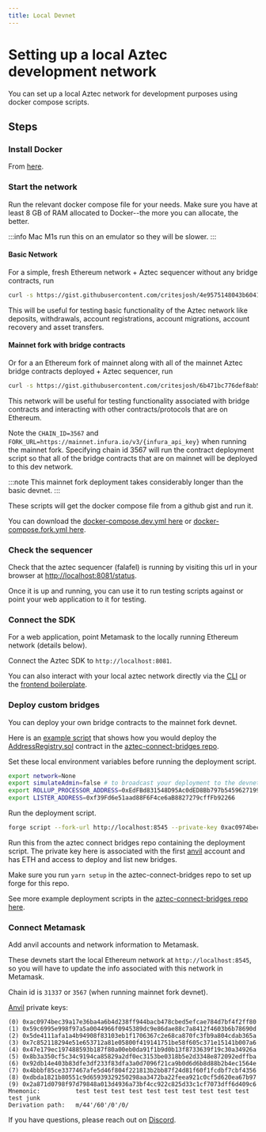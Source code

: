 ```yaml
---
title: Local Devnet
---
```


# Setting up a local Aztec development network

You can set up a local Aztec network for development purposes using docker compose scripts.

## Steps

### Install Docker

From [here](https://docs.docker.com/get-docker/).

### Start the network

Run the relevant docker compose file for your needs. Make sure you have at least 8 GB of RAM allocated to Docker--the more you can allocate, the better.

:::info
Mac M1s run this on an emulator so they will be slower.
:::

#### Basic Network

For a simple, fresh Ethereum network + Aztec sequencer without any bridge contracts, run 

```bash
curl -s https://gist.githubusercontent.com/critesjosh/4e9575148043b6041a6f3e44aedb8780/raw/26eecc2918897140dda37b5476ee36a3e4cf8b6d/docker-compose.yml | docker-compose -f - up --force-recreate
```

This will be useful for testing basic functionality of the Aztec network like deposits, withdrawals, account registrations, account migrations, account recovery and asset transfers.

#### Mainnet fork with bridge contracts

Or for a an Ethereum fork of mainnet along with all of the mainnet Aztec bridge contracts deployed + Aztec sequencer, run 

```bash
curl -s https://gist.githubusercontent.com/critesjosh/6b471bc776def8ab54fe336cb8199b23/raw/008bb25f840e760b67cfec98c10a1f61a4bb37c6/docker-compose.fork.yml  | CHAIN_ID=3567 FORK_URL=https://mainnet.infura.io/v3/{infura_api_key} docker-compose -f - up --force-recreate
```

This network will be useful for testing functionality associated with bridge contracts and interacting with other contracts/protocols that are on Ethereum.

Note the `CHAIN_ID=3567` and `FORK_URL=https://mainnet.infura.io/v3/{infura_api_key}` when running the mainnet fork. Specifying chain id 3567 will run the contract deployment script so that all of the bridge contracts that are on mainnet will be deployed to this dev network.

:::note
This mainnet fork deployment takes considerably longer than the basic devnet.
:::

These scripts will get the docker compose file from a github gist and run it.

You can download the [docker-compose.dev.yml here](https://gist.github.com/critesjosh/4e9575148043b6041a6f3e44aedb8780) or [docker-compose.fork.yml here](https://gist.github.com/critesjosh/6b471bc776def8ab54fe336cb8199b23).

### Check the sequencer

Check that the aztec sequencer (falafel) is running by visiting this url in your browser at [http://localhost:8081/status](http://localhost:8081/status).

Once it is up and running, you can use it to run testing scripts against or point your web application to it for testing.

### Connect the SDK

For a web application, point Metamask to the locally running Ethereum network (details below). 

Connect the Aztec SDK to `http://localhost:8081`.

You can also interact with your local aztec network directly via the [CLI](https://github.com/critesjosh/azteccli#development) or the [frontend boilerplate](https://github.com/AztecProtocol/aztec-frontend-boilerplate).

### Deploy custom bridges

You can deploy your own bridge contracts to the mainnet fork devnet.

Here is an [example script](https://gist.github.com/critesjosh/a53aa1afc5042a8dfbba4d379356314f#file-addressregistrydeployment-s-sol) that shows how you would deploy the [AddressRegistry.sol](https://github.com/critesjosh/aztec-connect-starter/blob/nft-bridge/src/bridges/registry/AddressRegistry.sol) contract in the [aztec-connect-bridges repo](https://github.com/AztecProtocol/aztec-connect-bridges).

Set these local environment variables before running the deployment script.

```bash
export network=None
export simulateAdmin=false # to broadcast your deployment to the devnet
export ROLLUP_PROCESSOR_ADDRESS=0xEdFBd831548D95Ac0dED8Bb797b54596271992d3
export LISTER_ADDRESS=0xf39Fd6e51aad88F6F4ce6aB8827279cffFb92266
```

Run the deployment script.

```bash
forge script --fork-url http://localhost:8545 --private-key 0xac0974bec39a17e36ba4a6b4d238ff944bacb478cbed5efcae784d7bf4f2ff80 --legacy AddressRegistryDeployment --sig "deployAndList()" --broadcast
``` 

Run this from the aztec connect bridges repo containing the deployment script. The private key here is associated with the first [anvil](https://book.getfoundry.sh/anvil/) account and has ETH and access to deploy and list new bridges.

Make sure you run `yarn setup` in the aztec-connect-bridges repo to set up forge for this repo.

See more example deployment scripts in the [aztec-connect-bridges repo here](https://github.com/AztecProtocol/aztec-connect-bridges/tree/master/src/deployment).

### Connect Metamask

Add anvil accounts and network information to Metamask.

These devnets start the local Ethereum network at `http://localhost:8545`, so you will have to update the info associated with this network in Metamask.

Chain id is `31337` or `3567` (when running mainnet fork devnet).

[Anvil](https://book.getfoundry.sh/anvil/) private keys:

```
(0) 0xac0974bec39a17e36ba4a6b4d238ff944bacb478cbed5efcae784d7bf4f2ff80
(1) 0x59c6995e998f97a5a0044966f0945389dc9e86dae88c7a8412f4603b6b78690d
(2) 0x5de4111afa1a4b94908f83103eb1f1706367c2e68ca870fc3fb9a804cdab365a
(3) 0x7c852118294e51e653712a81e05800f419141751be58f605c371e15141b007a6
(4) 0x47e179ec197488593b187f80a00eb0da91f1b9d0b13f8733639f19c30a34926a
(5) 0x8b3a350cf5c34c9194ca85829a2df0ec3153be0318b5e2d3348e872092edffba
(6) 0x92db14e403b83dfe3df233f83dfa3a0d7096f21ca9b0d6d6b8d88b2b4ec1564e
(7) 0x4bbbf85ce3377467afe5d46f804f221813b2bb87f24d81f60f1fcdbf7cbf4356
(8) 0xdbda1821b80551c9d65939329250298aa3472ba22feea921c0cf5d620ea67b97
(9) 0x2a871d0798f97d79848a013d4936a73bf4cc922c825d33c1cf7073dff6d409c6
Mnemonic:          test test test test test test test test test test test junk
Derivation path:   m/44'/60'/0'/0/
```

If you have questions, please reach out on [Discord](https://discord.com/invite/UDtJr9u).
